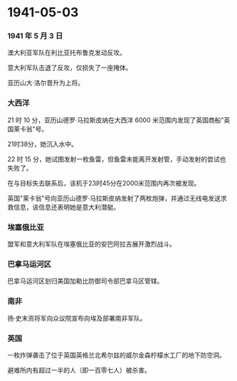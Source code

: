 # 1941-05-03

### 1941 年 5 月 3 日

澳大利亚军队在利比亚托布鲁克发动反攻。

意大利军队击退了反攻，仅损失了一座掩体。

亚历山大·洛尔晋升为上将。

### 大西洋

21 时 10 分，亚历山德罗·马拉斯皮纳在大西洋 6000
米范围内发现了英国商船"英国莱卡翁"号。

21时38分，她沉入水中。

22 时 15
分，她试图发射一枚鱼雷，但鱼雷未能离开发射管，手动发射的尝试也失败了。

在与目标失去联系后，该机于23时45分在2000米范围内再次被发现。

英国"莱卡翁"号向亚历山德罗·马拉斯皮纳发射了两枚炮弹，并通过无线电发送求救信息，该信息还表明她是意大利潜艇。

### 埃塞俄比亚

盟军和意大利军队在埃塞俄比亚的安巴阿拉吉展开激烈战斗。

### 巴拿马运河区

巴拿马运河区划归美国加勒比防御司令部巴拿马区管辖。

### 南非

扬·史末资将军向众议院宣布向埃及部署南非军队。

### 英国

一枚炸弹袭击了位于英国英格兰北希尔兹的威尔金森柠檬水工厂的地下防空洞。

避难所内有超过一半的人（即一百零七人）被杀害。